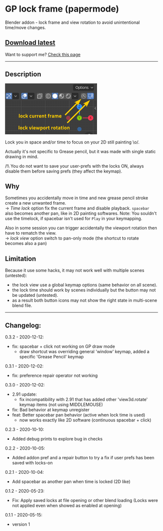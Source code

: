 # GP lock frame (papermode)
Blender addon - lock frame and view rotation to avoid unintentional time/move changes.

## [Download latest](https://github.com/Pullusb/GP_lock_frame/archive/master.zip)

Want to support me? [Check this page](http://www.samuelbernou.fr/donate)

---  

## Description

![lock frame](https://github.com/Pullusb/images_repo/raw/master/PAPERMOD_Lock_frame.png)

Lock you in space and/or time to focus on your 2D still painting \o/.  

Actually it's not specific to Grease pencil, but it was made with single static drawing in mind.

/!\ You do not want to save your user-prefs with the locks ON, always disable them before saving prefs (they affect the keymap).

## Why

Sometimes you accidentally move in time and new grease pencil stroke create a new unwanted frame.  
-> *Time lock* option fix the current frame and disable playback. `spacebar` also becomes another pan, like in 2D painting softwares.
Note: You souldn't use the timelock, if spacebar isn't used for `Play` in your keymapping.

Also in some session you can trigger accidentally the viewport rotation then have to rematch the view.  
-> *lock view* option switch to pan-only mode (the shortcut to rotate becomes also a pan)  



## Limitation

Because it use some hacks, it may not work well with multiple scenes (untested):
 - the lock view use a global keymap options (same behavior on all scene).
 - the lock time should work by scenes individually but the button may not be updated (untested).
 - as a result both button icons may not show the right state in multi-scene blend file.

---

## Changelog:

0.3.2 - 2020-12-12:

- fix: spacebar + click not working on GP draw mode
  - draw shortcut was overriding general 'window' keymap, added a specific 'Grease Pencil' keymap

0.3.1 - 2020-12-02:

- fix: preference repair operator not working

0.3.0 - 2020-12-02:

- 2.91 update:
  - fix incompatibility with 2.91 that has added other 'view3d.rotate' keymap items (not using MIDDLEMOUSE)
- fix: Bad behavior at keymap unregister
- feat: Better spacebar pan behavior (active when lock time is used)
  - now works exactly like 2D software (continuous spacebar + click)

0.2.3 - 2020-10-10:

- Added debug prints to explore bug in checks

0.2.2 - 2020-10-05:

- Added addon pref and a repair button to try a fix if user prefs has been saved with locks-on

0.2.1 - 2020-10-04:

- Add spacebar as another pan when time is locked (2D like)

0.1.2 - 2020-05-23:

- Fix: Apply saved locks at file opening or other blend loading (Locks were not applied even when showed as enabled at opening)

0.1.1 - 2020-05-15:

- version 1
